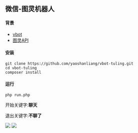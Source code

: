 ## 微信-图灵机器人

#### 背景

* [vbot](https://github.com/HanSon/vbot)
* [图灵API](http://www.tuling123.com/)

#### 安装

```
git clone https://github.com/yaoshanliang/vbot-tuling.git
cd vbot-tuling
composer install
```

#### 运行

```
php run.php
```

开始关键字:**聊天**

退出关键字:**不聊了**

![](http://osnrkuxuq.bkt.clouddn.com/WechatIMG180.jpeg)
![](http://osnrkuxuq.bkt.clouddn.com/WechatIMG179.jpeg)
